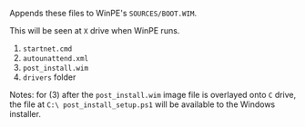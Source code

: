 Appends these files to WinPE's `SOURCES/BOOT.WIM`.

This will be seen at `X` drive when WinPE runs.

1. `startnet.cmd`
2. `autounattend.xml`
3. `post_install.wim`
4. `drivers` folder

Notes: for (3) after the `post_install.wim` image file is overlayed onto `C` drive, the file at `C:\ post_install_setup.ps1` will be available to the Windows installer.
